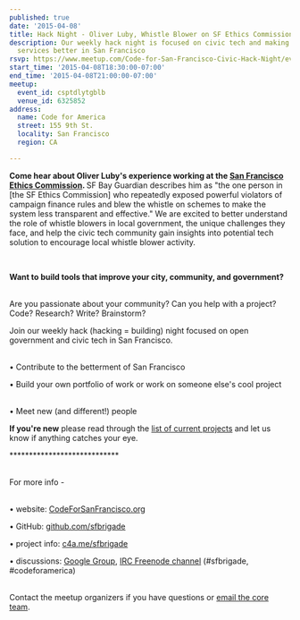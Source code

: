 ```yaml
---
published: true
date: '2015-04-08'
title: Hack Night - Oliver Luby, Whistle Blower on SF Ethics Commission
description: Our weekly hack night is focused on civic tech and making government
  services better in San Francisco
rsvp: https://www.meetup.com/Code-for-San-Francisco-Civic-Hack-Night/events/221149744/
start_time: '2015-04-08T18:30:00-07:00'
end_time: '2015-04-08T21:00:00-07:00'
meetup:
  event_id: csptdlytgblb
  venue_id: 6325852
address:
  name: Code for America
  street: 155 9th St.
  locality: San Francisco
  region: CA

---
```

<!-- imported via scripts/generate-events-from-meetup -->
<p><b>Come hear about Oliver Luby's experience working at the <a href="http://www.sfethics.org/">San Francisco Ethics Commission</a>. </b>SF Bay Guardian describes him as "the one person in [the SF Ethics Commission] who repeatedly exposed powerful violators of campaign finance rules and blew the whistle on schemes to make the system less transparent and effective." We are excited to better understand the role of whistle blowers in local government, the unique challenges they face, and help the civic tech community gain insights into potential tech solution to encourage local whistle blower activity.</p> <p><b><br/></b></p> <p><b>Want to build tools that improve your city, community, and government? </b></p> <p><br/>Are you passionate about your community? Can you help with a project? Code? Research? Write? Brainstorm?</p> <p>Join our weekly hack (hacking = building) night focused on open government and civic tech in San Francisco.</p> <p><br/>• Contribute to the betterment of San Francisco</p> <p>• Build your own portfolio of work or work on someone else's cool project</p> <p><br/>• Meet new (and different!) people</p> <p><b>If you're new</b> please read through the <a href="http://codeforsanfrancisco.org/projects/">list of current projects</a> and let us know if anything catches your eye.</p> <p>****************************</p> <p><br/>For more info -</p> <p><br/>• website: <a href="http://www.codeforsanfrancisco.org">CodeForSanFrancisco.org</a></p> <p>• GitHub: <a href="https://www.github.com/sfbrigade">github.com/sfbrigade</a></p> <p>• project info: <a href="http://c4a.me/sfbrigade">c4a.me/sfbrigade</a></p> <p>• discussions: <a href="https://groups.google.com/forum/#!forum/code-for-san-francisco">Google Group</a>, <a href="http://webchat.freenode.net/">IRC Freenode channel</a> (#sfbrigade, #codeforamerica)</p> <p><br/>Contact the meetup organizers if you have questions or <a href="mailto:[masked]">email the core team</a>.</p> 
